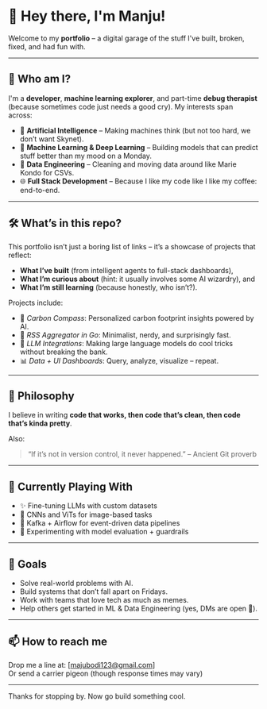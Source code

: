 # 👋 Hey there, I'm Manju!

Welcome to my **portfolio** – a digital garage of the stuff I've built, broken, fixed, and had fun with.

---

## 🚀 Who am I?

I'm a **developer**, **machine learning explorer**, and part-time **debug therapist** (because sometimes code just needs a good cry). My interests span across:

- 🤖 **Artificial Intelligence** – Making machines think (but not too hard, we don’t want Skynet).
- 🧠 **Machine Learning & Deep Learning** – Building models that can predict stuff better than my mood on a Monday.
- 🧹 **Data Engineering** – Cleaning and moving data around like Marie Kondo for CSVs.
- 🌐 **Full Stack Development** – Because I like my code like I like my coffee: end-to-end.

---

## 🛠️ What’s in this repo?

This portfolio isn’t just a boring list of links – it’s a showcase of projects that reflect:
- **What I’ve built** (from intelligent agents to full-stack dashboards),
- **What I’m curious about** (hint: it usually involves some AI wizardry), and
- **What I’m still learning** (because honestly, who isn’t?).

Projects include:
- 🧭 *Carbon Compass*: Personalized carbon footprint insights powered by AI.
- 📰 *RSS Aggregator in Go*: Minimalist, nerdy, and surprisingly fast.
- 🤖 *LLM Integrations*: Making large language models do cool tricks without breaking the bank.
- 📊 *Data + UI Dashboards*: Query, analyze, visualize – repeat.

---

## 💭 Philosophy

I believe in writing **code that works, then code that’s clean, then code that’s kinda pretty**.

Also:
> “If it’s not in version control, it never happened.” – Ancient Git proverb

---

## 🧪 Currently Playing With

- ✨ Fine-tuning LLMs with custom datasets
- 🧠 CNNs and ViTs for image-based tasks
- 🔄 Kafka + Airflow for event-driven data pipelines
- 🧪 Experimenting with model evaluation + guardrails

---

## 🎯 Goals

- Solve real-world problems with AI.
- Build systems that don’t fall apart on Fridays.
- Work with teams that love tech as much as memes.
- Help others get started in ML & Data Engineering (yes, DMs are open 👋).

---

## 📫 How to reach me

Drop me a line at: [majubodi123@gmail.com]   
Or send a carrier pigeon (though response times may vary)

---


Thanks for stopping by.
Now go build something cool.
